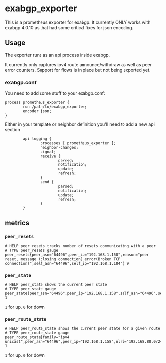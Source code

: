 # exabgp_exporter

This is a prometheus exporter for exabgp. It currently ONLY works with exabgp 4.0.10 as that had some critical fixes for json encoding.

## Usage

The exporter runs as an api process inside exabgp.

It currently only captures ipv4 route announce/withdraw as well as peer error counters. Support for flows is in place but not being exported yet.

### exabgp.conf

You need to add some stuff to your exabgp.conf:

```text
process prometheus_exporter {
        run /path/to/exabgp_exporter;
        encoder json;
}
```

Either in your template or neighbor definition you'll need to add a new api section

```text
        api logging {
                processes [ prometheus_exporter ];
                neighbor-changes;
                signal;
                receive {
                        parsed;
                        notification;
                        update;
                        refresh;
                }
                send {
                        parsed;
                        notification;
                        update;
                        refresh;
                }
        }
```

## metrics

### `peer_resets`

```text
# HELP peer_resets tracks number of resets communicating with a peer
# TYPE peer_resets gauge
peer_resets{peer_asn="64496",peer_ip="192.168.1.158",reason="peer reset, message (closing connection) error(Broken TCP connection)",self_asn="64496",self_ip="192.168.1.184"} 9
```

### `peer_state`

```text
# HELP peer_state shows the current peer state
# TYPE peer_state gauge
peer_state{peer_asn="64496",peer_ip="192.168.1.158",self_asn="64496",self_ip="192.168.1.184"} 1
```

`1` for up. `0` for down

### `peer_route_state`

```text
# HELP peer_route_state shows the current peer state for a given route
# TYPE peer_route_state gauge
peer_route_state{family="ipv4 unicast",peer_asn="64496",peer_ip="192.168.1.158",nlri="192.168.88.0/24",self_asn="64496",self_ip="192.168.1.184"} 1
```

`1` for up. `0` for down